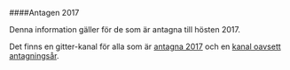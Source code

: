 ####Antagen 2017

Denna information gäller för de som är antagna till hösten 2017.

Det finns en gitter-kanal för alla som är [antagna 2017](https://gitter.im/dbwebb-se/webutv17) och en [kanal oavsett antagningsår](https://gitter.im/dbwebb-se/webutv).
